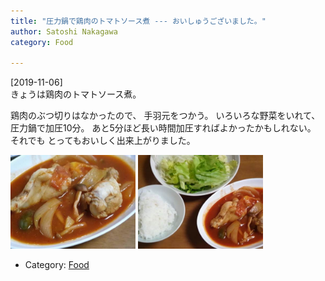 ```yaml
---
title: "圧力鍋で鶏肉のトマトソース煮 --- おいしゅうございました。"
author: Satoshi Nakagawa
category: Food

---
```


[2019-11-06]  
 きょうは鶏肉のトマトソース煮。

 鶏肉のぶつ切りはなかったので、
手羽元をつかう。
いろいろな野菜をいれて、
圧力鍋で加圧10分。
あと5分ほど長い時間加圧すればよかったかもしれない。
それでも
とってもおいしく出来上がりました。

<a href="/pict/2019-11-06-tfal-1.jpg"><img src="/pict/2019-11-06-tfal-1.jpg" alt="" width="200"/></a>
<a href="/pict/2019-11-06-tfal-2.jpg"><img src="/pict/2019-11-06-tfal-2.jpg" alt="" width="200"/></a>

- Category: [Food](categories.html#Food)

